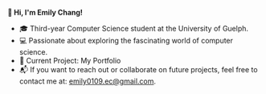  **🍒 Hi, I'm Emily Chang!**
- 🎓 Third-year Computer Science student at the University of Guelph.
- 💻 Passionate about exploring the fascinating world of computer science.  
- 🚀 Current Project: My Portfolio
- 📬 If you want to reach out or collaborate on future projects, feel free to contact me at: emily0109.ec@gmail.com.
